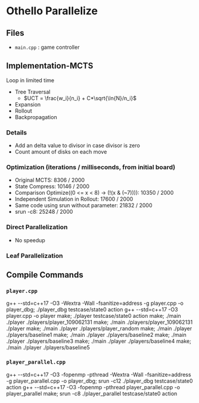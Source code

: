 # Othello Parallelize

## Files

* `main.cpp` : game controller

## Implementation-MCTS
Loop in limited time
* Tree Traversal
  * $UCT = \frac{w_i}{n_i} + C*\sqrt{\ln{N}/n_i}$
* Expansion
* Rollout
* Backpropagation

### Details

* Add an delta value to divisor in case divisor is zero
* Count amount of disks on each move

### Optimization (iterations / milliseconds, from initial board)
* Original MCTS: 8306 / 2000
* State Compress: 10146 / 2000
* Comparison Optimize((0 <= x < 8) -> (!(x & (~7)))): 10350 / 2000
* Independent Simulation in Rollout: 17600 / 2000
* Same code using srun without parameter: 21832 / 2000
* srun -c8: 25248 / 2000

### Direct Parallelization
* No speedup
### Leaf Parallelization

## Compile Commands
### `player.cpp`

g++ --std=c++17 -O3 -Wextra -Wall -fsanitize=address -g player.cpp -o player_dbg; ./player_dbg testcase/state0 action
g++ --std=c++17 -O3 player.cpp -o player
make; ./player testcase/state0 action
make; ./main ./player ./players/player_109062131
make; ./main ./players/player_109062131 ./player
make; ./main ./player ./players/player_random
make; ./main ./player ./players/baseline1
make; ./main ./player ./players/baseline2
make; ./main ./player ./players/baseline3
make; ./main ./player ./players/baseline4
make; ./main ./player ./players/baseline5

### `player_parallel.cpp`

g++ --std=c++17 -O3 -fopenmp -pthread -Wextra -Wall -fsanitize=address -g player_parallel.cpp -o player_dbg; srun -c12 ./player_dbg testcase/state0 action
g++ --std=c++17 -O3 -fopenmp -pthread player_parallel.cpp -o player_parallel
make; srun -c8 ./player_parallel testcase/state0 action